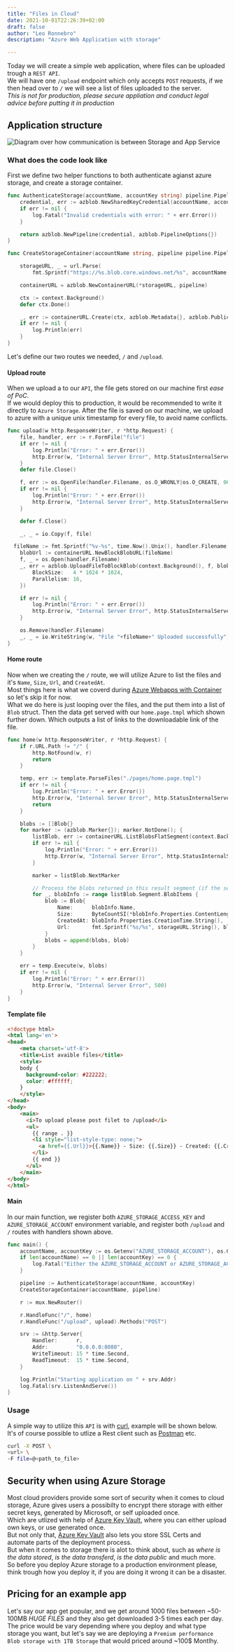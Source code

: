 ```yaml
---
title: "Files in Cloud"
date: 2021-10-01T22:26:39+02:00
draft: false
author: "Leo Ronnebro"
description: "Azure Web Application with storage"

---
```

Today we will create a simple web application, where files can be uploaded trough a `REST API`.  
We will have one `/upload` endpoint which only accepts `POST` requests, if we then head over to `/` we will see a list of files uploaded to the server.  
_This is not for production, please secure appliation and conduct legal advice before putting it in production_

## Application structure

![Diagram over how communication is between Storage and App Service](/img/files-in-azure.png)

### What does the code look like
First we define two helper functions to both authenticate agianst azure storage, and create a storage container.
```go
func AuthenticateStorage(accountName, accountKey string) pipeline.Pipeline {
	credential, err := azblob.NewSharedKeyCredential(accountName, accountKey)
	if err != nil {
		log.Fatal("Invalid credentials with error: " + err.Error())
	}

	return azblob.NewPipeline(credential, azblob.PipelineOptions{})
}

func CreateStorageContainer(accountName string, pipeline pipeline.Pipeline) {

	storageURL, _ = url.Parse(
		fmt.Sprintf("https://%s.blob.core.windows.net/%s", accountName, "letnh-app-storage"))

	containerURL = azblob.NewContainerURL(*storageURL, pipeline)

	ctx := context.Background()
	defer ctx.Done()

	_, err := containerURL.Create(ctx, azblob.Metadata{}, azblob.PublicAccessBlob)
	if err != nil {
		log.Println(err)
	}
}
```

Let's define our two routes we needed, `/` and `/upload`.

#### Upload route
When we upload a to our `API`, the file gets stored on our machine first _ease of PoC_.  
If we would deploy this to production, it would be recommended to write it directly to `Azure Storage`.
After the file is saved on our machine, we upload to azure with a unique unix timestamp for every file, to avoid name conflicts.

```go
func upload(w http.ResponseWriter, r *http.Request) {
	file, handler, err := r.FormFile("file")
	if err != nil {
		log.Println("Error: " + err.Error())
		http.Error(w, "Internal Server Error", http.StatusInternalServerError)
	}
	defer file.Close()

	f, err := os.OpenFile(handler.Filename, os.O_WRONLY|os.O_CREATE, 0666)
	if err != nil {
		log.Println("Error: " + err.Error())
		http.Error(w, "Internal Server Error", http.StatusInternalServerError)
	}

	defer f.Close()

	_, _ = io.Copy(f, file)

  fileName := fmt.Sprintf("%v-%s", time.Now().Unix(), handler.Filename)
	blobUrl := containerURL.NewBlockBlobURL(fileName)
	f, _ = os.Open(handler.Filename)
	_, err = azblob.UploadFileToBlockBlob(context.Background(), f, blobUrl, azblob.UploadToBlockBlobOptions{
		BlockSize:   4 * 1024 * 1024,
		Parallelism: 16,
	})

	if err != nil {
		log.Println("Error: " + err.Error())
		http.Error(w, "Internal Server Error", http.StatusInternalServerError)
	}

	os.Remove(handler.Filename)
	_, _ = io.WriteString(w, "File "+fileName+" Uploaded successfully")
}

```

#### Home route
Now when we creating the `/` route, we will utilize Azure to list the files and it's `Name`, `Size`, `Url`, and `CreatedAt`.  
Most things here is what we coverd during [Azure Webapps with Container](https://blog.letnh.com/azure-webapps-with-container/) so let's skip it for now.  
What we do here is just looping over the files, and the put them into a list of `Blob` struct. Then the data get served with our `home.page.tmpl` which shown further down. Which outputs a list of links to the downloadable link of the file.
```go
func home(w http.ResponseWriter, r *http.Request) {
	if r.URL.Path != "/" {
		http.NotFound(w, r)
		return
	}

	temp, err := template.ParseFiles("./pages/home.page.tmpl")
	if err != nil {
		log.Println("Error: " + err.Error())
		http.Error(w, "Internal Server Error", http.StatusInternalServerError)
		return
	}

	blobs := []Blob{}
	for marker := (azblob.Marker{}); marker.NotDone(); {
		listBlob, err := containerURL.ListBlobsFlatSegment(context.Background(), marker, azblob.ListBlobsSegmentOptions{})
		if err != nil {
			log.Println("Error: " + err.Error())
			http.Error(w, "Internal Server Error", http.StatusInternalServerError)
		}

		marker = listBlob.NextMarker

		// Process the blobs returned in this result segment (if the segment is empty, the loop body won't execute)
		for _, blobInfo := range listBlob.Segment.BlobItems {
			blob := Blob{
				Name:      blobInfo.Name,
				Size:      ByteCountSI(*blobInfo.Properties.ContentLength),
				CreatedAt: blobInfo.Properties.CreationTime.String(),
				Url:       fmt.Sprintf("%s/%s", storageURL.String(), blobInfo.Name),
			}
			blobs = append(blobs, blob)
		}
	}

	err = temp.Execute(w, blobs)
	if err != nil {
		log.Println("Error: " + err.Error())
		http.Error(w, "Internal Server Error", 500)
	}
}
```
#### Template file
```html
<!doctype html>
<html lang='en'>
<head>
    <meta charset='utf-8'>
    <title>List avaible files</title>
    <style>
    body {
      background-color: #222222;
      color: #ffffff;
    }
    </style>
</head>
<body>
    <main>
      <i>To upload please post filet to /upload</i>
      <ul>
        {{ range . }}
        <li style="list-style-type: none;">
          <a href={{.Url}}>{{.Name}} - Size: {{.Size}} - Created: {{.CreatedAt}}</a>
        </li>
        {{ end }}
      </ul>
    </main>
</body>
</html>
```
#### Main
In our main function, we register both `AZURE_STORAGE_ACCESS_KEY` and `AZURE_STORAGE_ACCOUNT` environment variable, and register both `/upload` and `/` routes with handlers shown above.

```go
func main() {
	accountName, accountKey := os.Getenv("AZURE_STORAGE_ACCOUNT"), os.Getenv("AZURE_STORAGE_ACCESS_KEY")
	if len(accountName) == 0 || len(accountKey) == 0 {
		log.Fatal("Either the AZURE_STORAGE_ACCOUNT or AZURE_STORAGE_ACCESS_KEY environment variable is not set")
	}

	pipeline := AuthenticateStorage(accountName, accountKey)
	CreateStorageContainer(accountName, pipeline)

	r := mux.NewRouter()

	r.HandleFunc("/", home)
	r.HandleFunc("/upload", upload).Methods("POST")

	srv := &http.Server{
		Handler:      r,
		Addr:         "0.0.0.0:8080",
		WriteTimeout: 15 * time.Second,
		ReadTimeout:  15 * time.Second,
	}

	log.Println("Starting application on " + srv.Addr)
	log.Fatal(srv.ListenAndServe())
}
```

### Usage
A simple way to utilize this `API` is with [curl](https://curl.se), example will be shown below.  
It's of course possible to utlize a Rest client such as [Postman](https://postman.com) etc.
```sh
curl -X POST \                          
<url> \
-F file=@<path_to_file>
```

## Security when using Azure Storage
Most cloud providers provide some sort of security when it comes to cloud storage, Azure gives users a possibilty to encrypt there storage with either secret keys, generated by Microsoft, or self uploaded once.  
Which are utlized with help of [Azure Key Vault](https://azure.microsoft.com/en-us/services/key-vault/), where you can either upload own keys, or use generated once.  
But not only that, [Azure Key Vault](https://azure.microsoft.com/en-us/services/key-vault/) also lets you store SSL Certs and automate parts of the deployment process.  
But when it comes to storage there is alot to think about, such as _where is the data stored_, _is the data transferd_, _is the data public_ and much more.  
So before you deploy Azure storage to a production environment please, think trough how you deploy it, if you are doing it wrong it can be a disaster.

## Pricing for an example app
Let's say our app get popular, and we get around 1000 files between ~50-100MB _HUGE FILES_ and they also get downloaded 3-5 times each per day. The price would be vary depending where you deploy and what type storage you want, but let's say we are deploying a `Premium performance Blob storage with 1TB Storage` that would priced around ~100$ Montlhy.


